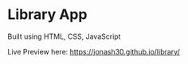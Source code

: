 # Library App 

Built using HTML, CSS, JavaScript

Live Preview here: https://jonash30.github.io/library/
